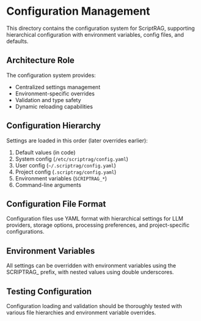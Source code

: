 # Configuration Management

This directory contains the configuration system for ScriptRAG, supporting hierarchical configuration with environment variables, config files, and defaults.

## Architecture Role

The configuration system provides:

- Centralized settings management
- Environment-specific overrides
- Validation and type safety
- Dynamic reloading capabilities

## Configuration Hierarchy

Settings are loaded in this order (later overrides earlier):

1. Default values (in code)
2. System config (`/etc/scriptrag/config.yaml`)
3. User config (`~/.scriptrag/config.yaml`)
4. Project config (`.scriptrag/config.yaml`)
5. Environment variables (`SCRIPTRAG_*`)
6. Command-line arguments



## Configuration File Format

Configuration files use YAML format with hierarchical settings for LLM providers, storage options, processing preferences, and project-specific configurations.

## Environment Variables

All settings can be overridden with environment variables using the SCRIPTRAG_ prefix, with nested values using double underscores.




## Testing Configuration

Configuration loading and validation should be thoroughly tested with various file hierarchies and environment variable overrides.
